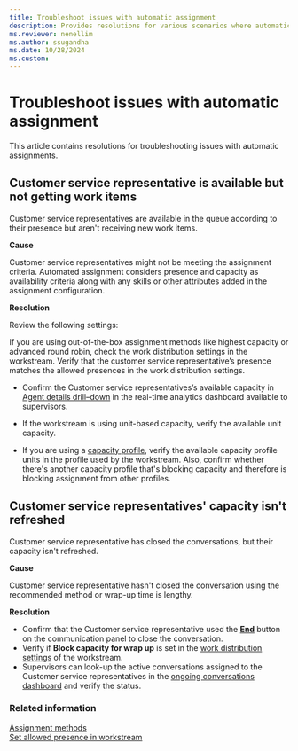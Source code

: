 ```yaml
---
title: Troubleshoot issues with automatic assignment
description: Provides resolutions for various scenarios where automatic assignment has issues.
ms.reviewer: nenellim
ms.author: ssugandha
ms.date: 10/28/2024
ms.custom: 
---
```


# Troubleshoot issues with automatic assignment

This article contains resolutions for troubleshooting issues with automatic assignments.

## Customer service representative is available but not getting work items

Customer service representatives are available in the queue according to their presence but aren't receiving new work items.

**Cause**

Customer service representatives might not be meeting the assignment criteria. Automated assignment considers presence and capacity as availability criteria along with any skills or other attributes added in the assignment configuration.

**Resolution**

Review the following settings:

If you are using out-of-the-box assignment methods like highest capacity or advanced round robin, check the work distribution settings in the workstream. Verify that the customer service representative’s presence matches the allowed presences in the work distribution settings.

- Confirm the Customer service representatives’s available capacity in [Agent details drill–down](/dynamics365/customer-service/use/realtime-agents-analytics#agent-details-drill-down) in the real-time analytics dashboard available to supervisors.

- If the workstream is using unit-based capacity, verify the available unit capacity.

- If you are using a [capacity profile](/dynamics365/customer-service/administer/capacity-profiles), verify the available capacity profile units in the profile used by the workstream. Also, confirm whether there's another capacity profile that's blocking capacity and therefore is blocking assignment from other profiles.

## Customer service representatives' capacity isn't refreshed

Customer service representative has closed the conversations, but their capacity isn't refreshed.

**Cause**

Customer service representative hasn't closed the conversation using the recommended method or wrap-up time is lengthy.

**Resolution**

- Confirm that the Customer service representative used the [**End**](/dynamics365/customer-service/use/oc-conversation-state#wrap-up) button on the communication panel to close the conversation.
- Verify if **Block capacity for wrap up** is set in the [work distribution settings](/dynamics365/customer-service/administer/create-workstreams#configure-work-distribution) of the workstream.
- Supervisors can look-up the active conversations assigned to the Customer service representatives in the [ongoing conversations dashboard](/dynamics365/customer-service/use/realtime-ongoing) and verify the status.

### Related information

[Assignment methods](/dynamics365/customer-service/administer/assignment-methods)   
[Set allowed presence in workstream](/dynamics365/customer-service/administer/create-workstreams#configure-work-distribution)  
